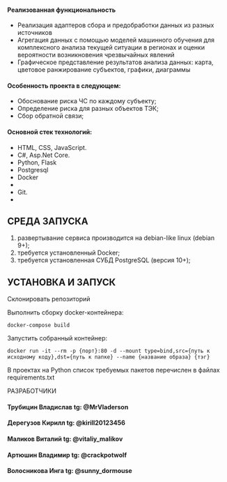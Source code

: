 <h4>Реализованная функциональность</h4>
<ul>
	<li>Реализация адаптеров сбора и предобработки данных из разных источников</li>
	<li>Агрегация данных с помощью моделей машинного обучения для комплексного анализа текущей ситуации в регионах и оценки вероятности возникновения чрезвычайных явлений</li>
	<li>Графическое представление результатов анализа данных: карта, цветовое ранжирование субъектов, графики, диаграммы</li>
</ul> 
<h4>Особенность проекта в следующем:</h4>
<ul>
 <li>Обоснование риска ЧС по каждому субъекту;</li>
 <li>Определение риска для разных объектов ТЭК;</li>
 <li>Сбор обратной связи;</li>  
 </ul>
<h4>Основной стек технологий:</h4>
<ul>
	<li>HTML, CSS, JavaScript.</li>
	<li>C#, Asp.Net Core.</li>
	<li>Python, Flask</li>
	<li>Postgresql</li>
	<li>Docker<li>
	<li>Git.<li> 
</ul>


СРЕДА ЗАПУСКА
------------
1) развертывание сервиса производится на debian-like linux (debian 9+);
2) требуется установленный Docker;
3) требуется установленная СУБД PostgreSQL (версия 10+);


УСТАНОВКА И ЗАПУСК
------------
Склонировать репозиторий

Выполнить сборку docker-контейнера:
~~~
docker-compose build
~~~

Запустить собранный контейнер:

~~~
docker run -it --rm -p {порт}:80 -d --mount type=bind,src={путь к исходному коду},dst={путь к папке} --name {название образа} {тэг}
~~~

В проектах на Python список требуемых пакетов перечислен в файлах requirements.txt

РАЗРАБОТЧИКИ

<h4>Трубицин Владислав tg: @MrVladerson</h4>
<h4>Дерегузов Кирилл tg: @kirill20123456</h4>
<h4>Маликов Виталий tg: @vitaliy_malikov</h4>
<h4>Артюшин Владимир tg: @crackpotwolf</h4>
<h4>Волосникова Инга tg: @sunny_dormouse</h4>